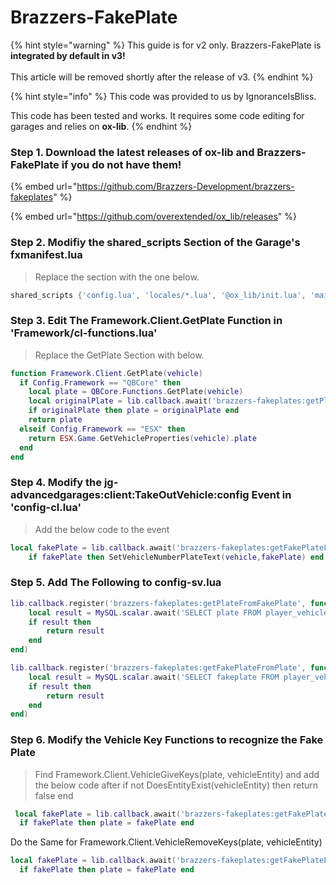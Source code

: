 # Brazzers-FakePlate

{% hint style="warning" %}
This guide is for v2 only. Brazzers-FakePlate is **integrated by default in v3!**\
\
This article will be removed shortly after the release of v3.
{% endhint %}

{% hint style="info" %}
This code was provided to us by IgnoranceIsBliss. &#x20;

This code has been tested and works. It requires some code editing for garages and relies on **ox-lib**.
{% endhint %}

### Step 1.  Download the latest releases of ox-lib and Brazzers-FakePlate  if you do not have them!

{% embed url="https://github.com/Brazzers-Development/brazzers-fakeplates" %}

{% embed url="https://github.com/overextended/ox_lib/releases" %}

### Step 2.  Modifiy the shared\_scripts Section of the Garage's fxmanifest.lua

> Replace the section with the one below.

```lua
shared_scripts {'config.lua', 'locales/*.lua', '@ox_lib/init.lua', 'main.lua', 'framework/main.lua'}
```

### Step 3.  Edit The Framework.Client.GetPlate Function in 'Framework/cl-functions.lua'

> Replace the GetPlate Section with below.&#x20;

```lua
function Framework.Client.GetPlate(vehicle)
  if Config.Framework == "QBCore" then
    local plate = QBCore.Functions.GetPlate(vehicle)
    local originalPlate = lib.callback.await('brazzers-fakeplates:getPlateFromFakePlate', false, plate)
    if originalPlate then plate = originalPlate end
    return plate
  elseif Config.Framework == "ESX" then
    return ESX.Game.GetVehicleProperties(vehicle).plate
  end
end
```

### Step 4.  Modify the jg-advancedgarages:client:TakeOutVehicle:config Event in 'config-cl.lua'&#x20;

> Add the below code to the event

```lua
local fakePlate = lib.callback.await('brazzers-fakeplates:getFakePlateFromPlate', false, vehicleDbData.plate)
    if fakePlate then SetVehicleNumberPlateText(vehicle,fakePlate) end
```

### Step 5. Add The Following to config-sv.lua

```lua
lib.callback.register('brazzers-fakeplates:getPlateFromFakePlate', function(source, fakeplate)
    local result = MySQL.scalar.await('SELECT plate FROM player_vehicles WHERE fakeplate = ?', {fakeplate})
    if result then
        return result
    end 
end)

lib.callback.register('brazzers-fakeplates:getFakePlateFromPlate', function(source, plate)
    local result = MySQL.scalar.await('SELECT fakeplate FROM player_vehicles WHERE plate = ?', {plate})
    if result then
        return result
    end
end)
```

### Step 6.  Modify the Vehicle Key Functions to recognize the Fake Plate

> &#x20;Find  Framework.Client.VehicleGiveKeys(plate, vehicleEntity) and add the below code after if not DoesEntityExist(vehicleEntity) then return false end

```lua
 local fakePlate = lib.callback.await('brazzers-fakeplates:getFakePlateFromPlate', false, plate)
  if fakePlate then plate = fakePlate end
```

Do the Same for Framework.Client.VehicleRemoveKeys(plate, vehicleEntity)

```lua
local fakePlate = lib.callback.await('brazzers-fakeplates:getFakePlateFromPlate', false, plate)
  if fakePlate then plate = fakePlate end
```
